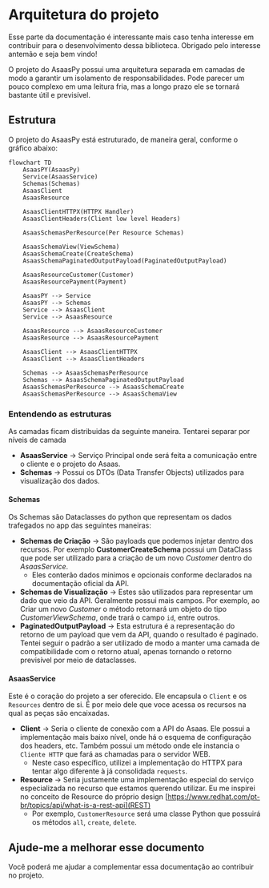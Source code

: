# Arquitetura do projeto

Esse parte da documentação é interessante mais caso tenha interesse em contribuir para o desenvolvimento dessa biblioteca. Obrigado pelo interesse antemão e seja bem vindo!

O projeto do AsaasPy possui uma arquitetura separada em camadas de modo a garantir um isolamento de responsabilidades. Pode parecer um pouco complexo em uma leitura fria, mas a longo prazo ele se tornará bastante útil e previsível.

## Estrutura
O projeto do AsaasPy está estruturado, de maneira geral, conforme o gráfico abaixo:

```mermaid
flowchart TD
    AsaasPY(AsaasPy)
    Service(AsaasService)
    Schemas(Schemas)
    AsaasClient
    AsaasResource

    AsaasClientHTTPX(HTTPX Handler)
    AsaasClientHeaders(Client low level Headers)

    AsaasSchemasPerResource(Per Resource Schemas)

    AsaasSchemaView(ViewSchema)
    AsaasSchemaCreate(CreateSchema)
    AsaasSchemaPaginatedOutputPayload(PaginatedOutputPayload)

    AsaasResourceCustomer(Customer)
    AsaasResourcePayment(Payment)

    AsaasPY --> Service
    AsaasPY --> Schemas
    Service --> AsaasClient
    Service --> AsaasResource
 
    AsaasResource --> AsaasResourceCustomer
    AsaasResource --> AsaasResourcePayment

    AsaasClient --> AsaasClientHTTPX
    AsaasClient --> AsaasClientHeaders

    Schemas --> AsaasSchemasPerResource
    Schemas --> AsaasSchemaPaginatedOutputPayload
    AsaasSchemasPerResource --> AsaasSchemaCreate
    AsaasSchemasPerResource --> AsaasSchemaView

```

### Entendendo as estruturas
As camadas ficam distribuidas da seguinte maneira. Tentarei separar por níveis de camada

* **AsaasService** -> Serviço Principal onde será feita a comunicação entre o cliente e o projeto do Asaas.
* **Schemas** -> Possui os DTOs (Data Transfer Objects) utilizados para visualização dos dados.
 
#### Schemas
Os Schemas são Dataclasses do python que representam os dados trafegados no app das seguintes maneiras:

* **Schemas de Criação** -> São payloads que podemos injetar dentro dos recursos. Por exemplo **CustomerCreateSchema** possui um DataClass que pode ser utilizado para a criação de um novo *Customer* dentro do *AsaasService*.
    * Eles conterão dados minimos e opcionais conforme declarados na documentação oficial da API.
* **Schemas de Visualização** -> Estes são utilizados para representar um dado que veio da API. Geralmente possui mais campos. Por exemplo, ao Criar um novo *Customer* o método retornará um objeto do tipo *CustomerViewSchema*, onde trará o campo `id`, entre outros.
* **PaginatedOutputPayload** -> Esta estrutura é a representação do retorno de um payload que vem da API, quando o resultado é paginado. Tentei seguir o padrão a ser utilizado de modo a manter uma camada de compatibilidade com o retorno atual, apenas tornando o retorno previsível por meio de dataclasses.

#### AsaasService
Este é o coração do projeto a ser oferecido. Ele encapsula o `Client` e os `Resources` dentro de si. É por meio dele que voce acessa os recursos na qual as peças são encaixadas.

* **Client** -> Seria o cliente de conexão com a API do Asaas. Ele possui a implementação mais baixo nível, onde há o esquema de configuração dos headers, etc. Também possui um método onde ele instancia o `Cliente HTTP` que fará as chamadas para o servidor WEB.
    * Neste caso específico, utilizei a implementação do HTTPX para tentar algo diferente à já consolidada `requests`.
* **Resource** -> Seria justamente uma implementação especial do serviço especializada no recurso que estamos querendo utilizar. Eu me inspirei no conceito de Resource do próprio design [https://www.redhat.com/pt-br/topics/api/what-is-a-rest-api](REST)
    * Por exemplo, `CustomerResource` será uma classe Python que possuirá os métodos `all`, `create`, `delete`.

## Ajude-me a melhorar esse documento

Você poderá me ajudar a complementar essa documentação ao contribuir no projeto.